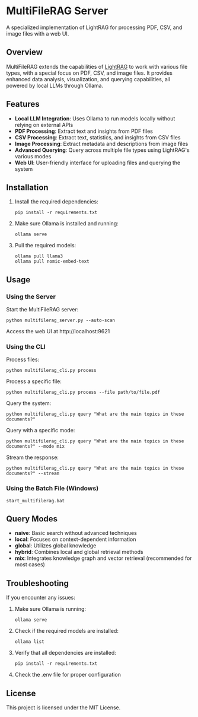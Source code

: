 # MultiFileRAG Server

A specialized implementation of LightRAG for processing PDF, CSV, and image files with a web UI.

## Overview

MultiFileRAG extends the capabilities of [LightRAG](https://github.com/HKUDS/LightRAG) to work with various file types, with a special focus on PDF, CSV, and image files. It provides enhanced data analysis, visualization, and querying capabilities, all powered by local LLMs through Ollama.

## Features

- **Local LLM Integration**: Uses Ollama to run models locally without relying on external APIs
- **PDF Processing**: Extract text and insights from PDF files
- **CSV Processing**: Extract text, statistics, and insights from CSV files
- **Image Processing**: Extract metadata and descriptions from image files
- **Advanced Querying**: Query across multiple file types using LightRAG's various modes
- **Web UI**: User-friendly interface for uploading files and querying the system

## Installation

1. Install the required dependencies:
   ```
   pip install -r requirements.txt
   ```

2. Make sure Ollama is installed and running:
   ```
   ollama serve
   ```

3. Pull the required models:
   ```
   ollama pull llama3
   ollama pull nomic-embed-text
   ```

## Usage

### Using the Server

Start the MultiFileRAG server:

```
python multifilerag_server.py --auto-scan
```

Access the web UI at http://localhost:9621

### Using the CLI

Process files:
```
python multifilerag_cli.py process
```

Process a specific file:
```
python multifilerag_cli.py process --file path/to/file.pdf
```

Query the system:
```
python multifilerag_cli.py query "What are the main topics in these documents?"
```

Query with a specific mode:
```
python multifilerag_cli.py query "What are the main topics in these documents?" --mode mix
```

Stream the response:
```
python multifilerag_cli.py query "What are the main topics in these documents?" --stream
```

### Using the Batch File (Windows)

```
start_multifilerag.bat
```

## Query Modes

- **naive**: Basic search without advanced techniques
- **local**: Focuses on context-dependent information
- **global**: Utilizes global knowledge
- **hybrid**: Combines local and global retrieval methods
- **mix**: Integrates knowledge graph and vector retrieval (recommended for most cases)

## Troubleshooting

If you encounter any issues:

1. Make sure Ollama is running:
   ```
   ollama serve
   ```

2. Check if the required models are installed:
   ```
   ollama list
   ```

3. Verify that all dependencies are installed:
   ```
   pip install -r requirements.txt
   ```

4. Check the .env file for proper configuration

## License

This project is licensed under the MIT License.
